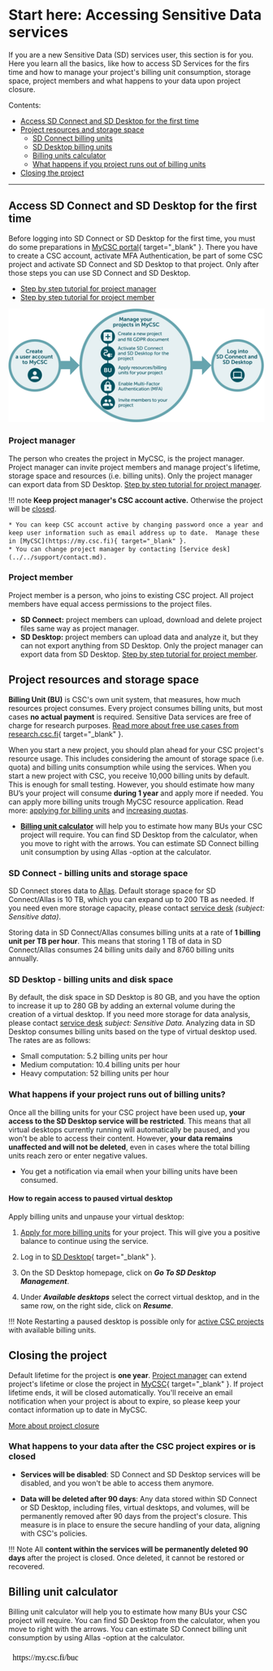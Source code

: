 # Start here: Accessing Sensitive Data services 
  
If you are a new Sensitive Data (SD) services user, this section is for you. Here you learn all the basics, like how to access SD Services for the firs time and how to manage your project's billing unit consumption, storage space, project members and what happens to your data upon project closure.

Contents:

 * [Access SD Connect and SD Desktop for the first time](#access-sd-connect-and-sd-desktop-for-the-first-time)
 * [Project resources and storage space](#project-resources-and-storage-space)
    * [SD Connect billing units](#sd-connect-billing-units-and-storage-space)
    * [SD Desktop billing units](#sd-desktop-billing-units-and-disk-space)
    * [Billing units calculator](#billing-unit-calculator)
    * [What happens if you project runs out of billing units](#what-happens-if-your-project-runs-out-of-billing-units)
 * [Closing the project](#closing-the-project)

 ---

## Access SD Connect and SD Desktop for the first time

Before logging into SD Connect or SD Desktop for the first time, you must do some preparations in [MyCSC portal](https://my.csc.fi){ target="_blank" }. There you have to create a CSC account, activate MFA Authentication, be part of some CSC project and activate SD Connect and SD Desktop to that project. Only after those steps you can use SD Connect and SD Desktop.

* [Step by step tutorial for project manager](sd-use-case-new-user-project-manager.md)
* [Step by step tutorial for project member](sd-use-case-new-user-project-member.md)


![How to start with SD services.](./images/introduction/HowToGetStarted_SD.svg)

### Project manager
The person who creates the project in MyCSC, is the project manager. Project manager can invite project members and manage project's lifetime, storage space and resources (i.e. billing units). Only the project manager can export data from SD Desktop. [Step by step tutorial for project manager](sd-use-case-new-user-project-manager.md).

!!! note
    **Keep project manager's CSC account active.** Otherwise the project will be [closed](#closing-the-project). 

    * You can keep CSC account active by changing password once a year and keep user information such as email address up to date.  Manage these in [MyCSC](https://my.csc.fi){ target="_blank" }.
    * You can change project manager by contacting [Service desk](../../support/contact.md).

### Project member
Project member is a person, who joins to existing CSC project. All project members have equal access permissions to the project files. 

* **SD Connect:** project members can upload, download and delete project files same way as project manager.
* **SD Desktop:** project members can upload data and analyze it, but they can not export anything from SD Desktop. Only the project manager can export data from SD Desktop. [Step by step tutorial for project member](sd-use-case-new-user-project-member.md).

## Project resources and storage space

**Billing Unit (BU)** is CSC's own unit system, that measures, how much resources project consumes. Every project consumes billing units, but most cases **no actual payment** is required. Sensitive Data services are free of charge for research purposes. [Read more about free use cases from research.csc.fi](https://research.csc.fi/free-of-charge-use-cases){ target="_blank" }.

When you start a new project, you should plan ahead for your CSC project's resource usage. This includes considering the amount of storage space (i.e. quota) and billing units consumption while using the services. When you start a new project with CSC, you receive 10,000 billing units by default. This is enough for small testing. However, you should estimate how many BU’s your project will consume **during 1 year** and apply more if needed. You can apply more billing units trough MyCSC resource application. Read more: [applying for billing units](../../accounts/how-to-apply-for-billing-units.md) and [increasing quotas](../../accounts/how-to-increase-disk-quotas.md#increasing-the-storage-capacity-in-allas).

* **[Billing unit calculator](#billing-unit-calculator)** will help you to estimate how many BUs your CSC project will require. You can find SD Desktop from the calculator, when you move to right with the arrows. You can estimate SD Connect billing unit consumption by using Allas -option at the calculator.

### SD Connect - billing units and storage space

SD Connect stores data to [Allas](../Allas/index.md). Default storage space for SD Connect/Allas is 10 TB, which you can expand up to 200 TB as needed. If you need even more storage capacity, please contact [service desk](../../support/contact.md) *(subject: Sensitive data)*. 

Storing data in SD Connect/Allas consumes billing units at a rate of **1 billing unit per TB per hour**. This means that storing 1 TB of data in SD Connect/Allas consumes 24 billing units daily and 8760 billing units annually.

### SD Desktop - billing units and disk space

By default, the disk space in SD Desktop is 80 GB, and you have the option to increase it up to 280 GB by adding an external volume during the creation of a virtual desktop. If you need more storage for data analysis, please contact [service desk](../../support/contact.md) *subject: Sensitive Data.*
Analyzing data in SD Desktop consumes billing units based on the type of virtual desktop used. The rates are as follows:

* Small computation: 5.2 billing units per hour
* Medium computation: 10.4 billing units per hour
* Heavy computation: 52 billing units per hour

### What happens if your project runs out of billing units?

Once all the billing units for your CSC project have been used up, **your access to the SD Desktop service will be restricted**. This means that all virtual desktops currently running will automatically be paused, and you won't be able to access their content. However, **your data remains unaffected and will not be deleted**, even in cases where the total billing units reach zero or enter negative values.

* You get a notification via email when your billing units have been consumed.
  
#### How to regain access to paused virtual desktop

 Apply billing units and unpause your virtual desktop:

1. [Apply for more billing units](../../accounts/how-to-apply-for-billing-units.md) for your project. This will give you a positive balance to continue using the service.

1. Log in to [SD Desktop](https://sd-desktop.csc.fi){ target="_blank" }.

1. On the SD Desktop homepage, click on ***Go To SD Desktop Management***.

1. Under ***Available desktops*** select the correct virtual desktop, and in the same row, on the right side, click on ***Resume***.

!!! Note
    Restarting a paused desktop is possible only for [active CSC projects](../../accounts/how-to-manage-your-project.md) with available billing units.


## Closing the project

Default lifetime for the project is **one year**. [Project manager](#step-by-step-tutorial-for-project-manager) can extend project's lifetime or close the project in [MyCSC](https://my.csc.fi){ target="_blank" }. If project lifetime ends, it will be closed automatically. You'll receive an email notification when your project is about to expire, so please keep your contact information up to date in MyCSC.

[More about project closure](../../accounts/how-to-manage-your-project.md#project-closure)

### What happens to your data after the CSC project expires or is closed

* **Services will be disabled**: SD Connect and SD Desktop services will be disabled, and you won't be able to access them anymore.

* **Data will be deleted after 90 days**: Any data stored within SD Connect or SD Desktop, including files, virtual desktops, and volumes, will be permanently removed after 90 days from the project's closure. This measure is in place to ensure the secure handling of your data, aligning with CSC's policies.

!!! Note
    All **content within the services will be permanently deleted 90 days** after the project is closed. Once deleted, it cannot be restored or recovered.


## Billing unit calculator

Billing unit calculator will help you to estimate how many BUs your CSC project will require. You can find SD Desktop from the calculator, when you move to right with the arrows. You can estimate SD Connect billing unit consumption by using Allas -option at the calculator.

<iframe srcdoc="https://my.csc.fi/buc" style="width: 100%; height: 1300px; border: 0"></iframe>